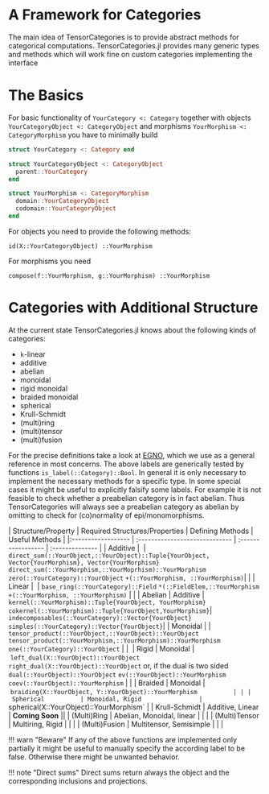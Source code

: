 # A Framework for Categories 

The main idea of TensorCategories is to provide abstract methods for categorical computations. TensorCategories.jl provides many generic types and methods which will work fine on custom categories implementing the interface

# The Basics

For basic functionality of `YourCategory <: Category` together with objects
`YourCategoryObject <: CategoryObject` and morphisms `YourMorphism <: CategoryMorphism` you have to minimally build

```julia
struct YourCategory <: Category end

struct YourCategoryObject <: CategoryObject
  parent::YourCategory
end

struct YourMorphism <: CategoryMorphism
  domain::YourCategoryObject
  codomain::YourCategoryObject
end
```

For objects you need to provide the following methods:

```
id(X::YourCategoryObject) ::YourMorphism
```

For morphisms you need

```
compose(f::YourMorphism, g::YourMorphism) ::YourMorphism
```

# Categories with Additional Structure

At the current state TensorCategories.jl knows about the following kinds of categories:

  - ``k``-linear 
  - additive
  - abelian
  - monoidal
  - rigid monoidal
  - braided monoidal
  - spherical
  - Krull-Schmidt
  - (multi)ring
  - (multi)tensor
  - (multi)fusion

For the precise definitions take a look at [EGNO](@ref), which we use as a general reference in most concerns. The above labels are generically tested by functions `is_label(::Category)::Bool`. In general it is only necessary to implement the necessary methods for a specific type. In some special cases it might be useful to explicitly falsify some labels. For example it is not feasible to check whether a preabelian category is in fact abelian. Thus TensorCategories will always see a preabelian category as abelian by omitting to check for (co)normality of epi/monomorphisms. 

| Structure/Property | Required Structures/Properties | Defining Methods   | Useful Methods  | 
|:------------------ | :----------------------------- | :----------------- | :-------------- |
| Additive           |                                | `direct_sum(::YourObject,::YourObject)::Tuple{YourObject, Vector{YourMorphism}, Vector{YourMorphism}`  `direct_sum(::YourMorphism,::YourMoprhism)::YourMorphism`  `zero(::YourCategory)::YourObject`  `+(::YourMorphism, ::YourMorphism)`| |
| Linear             |                                | `base_ring(::YourCategory)::Field`  `*(::FieldElem,::YourMorphism`  `+(::YourMorphism, ::YourMorphism)` | |
| Abelian            | Additive                       | `kernel(::YourMorphism)::Tuple{YourObject, YourMorphism}`  `cokernel(::YourMorphism)::Tuple{YourObject,YourMorphism}`| `indecomposables(::YourCategory)::Vector{YourObject}`  `simples(::YourCategory)::Vector{YourObject}`| 
| Monoidal           |                                | `tensor_product(::YourObject,::YourObject)::YourObject`  `tensor_product(::YourMorphism,::YourMorphism)::YourMorphism`  `one(::YourCategory)::YourObject` | | 
| Rigid              | Monoidal                       | `left_dual(X::YourObject)::YourObject`  `right_dual(X::YourObject)::YourObject`  or, if the dual is two sided  `dual(::YourObject)::YourObject`  `ev(::YourObject)::YourMorphism`  `coev(::YourObject)::YourMorphism` | |
| Braided            | Monoidal                       | `braiding(X::YourObject, Y::YourObject)::YourMorphism          | |
| Spherical          | Monoidal, Rigid                | `spherical(X::YourObject)::YourMorphism` |
| Krull-Schmidt      | Additive, Linear               | **Coming Soon** ||
| (Multi)Ring        | Abelian, Monoidal, linear      | | |
| (Multi)Tensor      | Multiring, Rigid               | | |
| (Multi)Fusion      | Multitensor, Semisimple        | | |

!!! warn "Beware"
    If any of the above functions are implemented only partially it might be useful to manually specify the according label to be false. Otherwise there might be unwanted behavior. 

!!! note "Direct sums"
    Direct sums return always the object and the corresponding inclusions and projections.